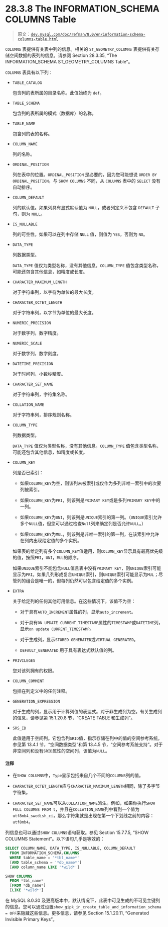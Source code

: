 # 28.3.8 The INFORMATION_SCHEMA COLUMNS Table

> 原文：[`dev.mysql.com/doc/refman/8.0/en/information-schema-columns-table.html`](https://dev.mysql.com/doc/refman/8.0/en/information-schema-columns-table.html)

`COLUMNS` 表提供有关表中列的信息。相关的 `ST_GEOMETRY_COLUMNS` 表提供有关存储空间数据的表列的信息。请参阅 Section 28.3.35, “The INFORMATION_SCHEMA ST_GEOMETRY_COLUMNS Table”。

`COLUMNS` 表具有以下列：

+   `TABLE_CATALOG`

    包含列的表所属的目录名称。此值始终为 `def`。

+   `TABLE_SCHEMA`

    包含列的表所属的模式（数据库）的名称。

+   `TABLE_NAME`

    包含列的表的名称。

+   `COLUMN_NAME`

    列的名称。

+   `ORDINAL_POSITION`

    列在表中的位置。`ORDINAL_POSITION` 是必要的，因为您可能想说 `ORDER BY ORDINAL_POSITION`。与 `SHOW COLUMNS` 不同，从 `COLUMNS` 表中的 `SELECT` 没有自动排序。

+   `COLUMN_DEFAULT`

    列的默认值。如果列具有显式默认值为 `NULL`，或者列定义不包含 `DEFAULT` 子句，则为 `NULL`。

+   `IS_NULLABLE`

    列的可空性。如果可以在列中存储 `NULL` 值，则值为 `YES`，否则为 `NO`。

+   `DATA_TYPE`

    列数据类型。

    `DATA_TYPE` 值仅为类型名称，没有其他信息。`COLUMN_TYPE` 值包含类型名称，可能还包含其他信息，如精度或长度。

+   `CHARACTER_MAXIMUM_LENGTH`

    对于字符串列，以字符为单位的最大长度。

+   `CHARACTER_OCTET_LENGTH`

    对于字符串列，以字节为单位的最大长度。

+   `NUMERIC_PRECISION`

    对于数字列，数字精度。

+   `NUMERIC_SCALE`

    对于数字列，数字刻度。

+   `DATETIME_PRECISION`

    对于时间列，小数秒精度。

+   `CHARACTER_SET_NAME`

    对于字符串列，字符集名称。

+   `COLLATION_NAME`

    对于字符串列，排序规则名称。

+   `COLUMN_TYPE`

    列数据类型。

    `DATA_TYPE` 值仅为类型名称，没有其他信息。`COLUMN_TYPE` 值包含类型名称，可能还包含其他信息，如精度或长度。

+   `COLUMN_KEY`

    列是否已索引：

    +   如果`COLUMN_KEY`为空，则该列未被索引或仅作为多列非唯一索引中的次要列被索引。

    +   如果`COLUMN_KEY`为`PRI`，则该列是`PRIMARY KEY`或是多列`PRIMARY KEY`中的一列。

    +   如果`COLUMN_KEY`为`UNI`，则该列是`UNIQUE`索引的第一列。（`UNIQUE`索引允许多个`NULL`值，但您可以通过检查`Null`列来确定列是否允许`NULL`。）

    +   如果`COLUMN_KEY`为`MUL`，则该列是非唯一索引的第一列，在该索引中允许在列内出现给定值的多个实例。

    如果表的给定列有多个`COLUMN_KEY`值适用，则`COLUMN_KEY`显示具有最高优先级的值，按照`PRI`，`UNI`，`MUL`的顺序。

    如果`UNIQUE`索引不能包含`NULL`值且表中没有`PRIMARY KEY`，则`UNIQUE`索引可能显示为`PRI`。如果几列形成复合`UNIQUE`索引，则`UNIQUE`索引可能显示为`MUL`；尽管列的组合是唯一的，但每列仍然可以包含给定值的多个实例。

+   `EXTRA`

    关于给定列的任何其他可用信息。在这些情况下，该值不为空：

    +   对于具有`AUTO_INCREMENT`属性的列，显示`auto_increment`。

    +   对于具有`ON UPDATE CURRENT_TIMESTAMP`属性的`TIMESTAMP`或`DATETIME`列，显示`on update CURRENT_TIMESTAMP`。

    +   对于生成列，显示`STORED GENERATED`或`VIRTUAL GENERATED`。

    +   `DEFAULT_GENERATED` 用于具有表达式默认值的列。

+   `PRIVILEGES`

    您对该列拥有的权限。

+   `COLUMN_COMMENT`

    包括在列定义中的任何注释。

+   `GENERATION_EXPRESSION`

    对于生成的列，显示用于计算列值的表达式。对于非生成列为空。有关生成列的信息，请参见第 15.1.20.8 节，“CREATE TABLE 和生成列”。

+   `SRS_ID`

    此值适用于空间列。它包含列`SRID`值，指示存储在列中的值的空间参考系统。参见第 13.4.1 节，“空间数据类型”和第 13.4.5 节，“空间参考系统支持”。对于非空间列和没有`SRID`属性的空间列，该值为`NULL`。

#### 注释

+   在`SHOW COLUMNS`中，`Type`显示包括来自几个不同的`COLUMNS`列的值。

+   `CHARACTER_OCTET_LENGTH`应与`CHARACTER_MAXIMUM_LENGTH`相同，除了多字节字符集。

+   `CHARACTER_SET_NAME`可以从`COLLATION_NAME`派生。例如，如果你执行`SHOW FULL COLUMNS FROM t`，并且在`COLLATION_NAME`列中看到一个值为`utf8mb4_swedish_ci`，那么字符集就是出现在第一个下划线之前的内容：`utf8mb4`。

列信息也可以通过`SHOW COLUMNS`语句获取。参见 Section 15.7.7.5, “SHOW COLUMNS Statement”。以下语句几乎是等效的：

```sql
SELECT COLUMN_NAME, DATA_TYPE, IS_NULLABLE, COLUMN_DEFAULT
  FROM INFORMATION_SCHEMA.COLUMNS
  WHERE table_name = '*tbl_name*'
  [AND table_schema = '*db_name*']
  [AND column_name LIKE '*wild*']

SHOW COLUMNS
  FROM *tbl_name*
  [FROM *db_name*]
  [LIKE '*wild*']
```

在 MySQL 8.0.30 及更高版本中，默认情况下，此表中可见生成的不可见主键列的信息。您可以通过设置`show_gipk_in_create_table_and_information_schema = OFF`来隐藏这些信息。更多信息，请参见 Section 15.1.20.11, “Generated Invisible Primary Keys”。
